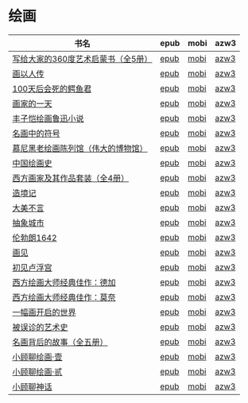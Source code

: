 # 绘画

| 书名 | epub | mobi | azw3 |
| --- | --- | --- | --- |
| [写给大家的360度艺术启蒙书（全5册）](http://ct.dalanmei.com/f/31084289-601222502-6c79d8) | [epub](http://ct.dalanmei.com/f/31084289-601222502-6c79d8) | [mobi](http://ct.dalanmei.com/f/31084289-601222203-85b345) | [azw3](http://ct.dalanmei.com/f/31084289-601222349-477234) |
| [画以人传](http://ct.dalanmei.com/f/31084289-570313686-5f7c92) | [epub](http://ct.dalanmei.com/f/31084289-570313686-5f7c92) | [mobi](http://ct.dalanmei.com/f/31084289-570169874-627180) | [azw3](http://ct.dalanmei.com/f/31084289-570379088-daceed) |
| [100天后会死的鳄鱼君](http://ct.dalanmei.com/f/31084289-570357945-37f39c) | [epub](http://ct.dalanmei.com/f/31084289-570357945-37f39c) | [mobi](http://ct.dalanmei.com/f/31084289-570153685-99a781) | [azw3](http://ct.dalanmei.com/f/31084289-571406305-5bb356) |
| [画家的一天](http://ct.dalanmei.com/f/31084289-570257073-b89404) | [epub](http://ct.dalanmei.com/f/31084289-570257073-b89404) | [mobi](http://ct.dalanmei.com/f/31084289-570107766-045ee9) | [azw3](http://ct.dalanmei.com/f/31084289-571415479-3bd89e) |
| [丰子恺绘画鲁迅小说](http://ct.dalanmei.com/f/31084289-570215907-4ae227) | [epub](http://ct.dalanmei.com/f/31084289-570215907-4ae227) | [mobi](http://ct.dalanmei.com/f/31084289-569451232-055278) | [azw3](http://ct.dalanmei.com/f/31084289-571417942-0790db) |
| [名画中的符号](http://ct.dalanmei.com/f/31084289-572081502-740d88) | [epub](http://ct.dalanmei.com/f/31084289-572081502-740d88) | [mobi](http://ct.dalanmei.com/f/31084289-571729255-0e55b5) | [azw3](http://ct.dalanmei.com/f/31084289-572109908-58ad3a) |
| [慕尼黑老绘画陈列馆（伟大的博物馆）](http://ct.dalanmei.com/f/31084289-572113753-0ad672) | [epub](http://ct.dalanmei.com/f/31084289-572113753-0ad672) | [mobi](http://ct.dalanmei.com/f/31084289-571717378-0cdc3c) | [azw3](http://ct.dalanmei.com/f/31084289-572120803-642b75) |
| [中国绘画史](http://ct.dalanmei.com/f/31084289-572114446-ff9208) | [epub](http://ct.dalanmei.com/f/31084289-572114446-ff9208) | [mobi](http://ct.dalanmei.com/f/31084289-571713259-dcb7bc) | [azw3](http://ct.dalanmei.com/f/31084289-572130059-47005f) |
| [西方画家及其作品套装（全4册）](http://ct.dalanmei.com/f/31084289-572115149-d0417a) | [epub](http://ct.dalanmei.com/f/31084289-572115149-d0417a) | [mobi](http://ct.dalanmei.com/f/31084289-571709401-afe8ce) | [azw3](http://ct.dalanmei.com/f/31084289-572136391-916862) |
| [造境记](http://ct.dalanmei.com/f/31084289-572116630-115e71) | [epub](http://ct.dalanmei.com/f/31084289-572116630-115e71) | [mobi](http://ct.dalanmei.com/f/31084289-571666125-d444f9) | [azw3](http://ct.dalanmei.com/f/31084289-572176440-347cc9) |
| [大美不言](http://ct.dalanmei.com/f/31084289-571815304-b73de8) | [epub](http://ct.dalanmei.com/f/31084289-571815304-b73de8) | [mobi](http://ct.dalanmei.com/f/31084289-571545303-fd0e4c) | [azw3](http://ct.dalanmei.com/f/31084289-572197773-5faaf1) |
| [抽象城市](None) | [epub](None) | [mobi](None) | [azw3](None) |
| [伦勃朗1642](http://ct.dalanmei.com/f/31084289-571989488-db55c8) | [epub](http://ct.dalanmei.com/f/31084289-571989488-db55c8) | [mobi](http://ct.dalanmei.com/f/31084289-571561802-2e6bb6) | [azw3](http://ct.dalanmei.com/f/31084289-571910508-dd63af) |
| [画见](http://ct.dalanmei.com/f/31084289-571733496-11caea) | [epub](http://ct.dalanmei.com/f/31084289-571733496-11caea) | [mobi](http://ct.dalanmei.com/f/31084289-571613563-bd7731) | [azw3](http://ct.dalanmei.com/f/31084289-571913101-cc28d6) |
| [初见卢浮宫](http://ct.dalanmei.com/f/31084289-571772753-073760) | [epub](http://ct.dalanmei.com/f/31084289-571772753-073760) | [mobi](http://ct.dalanmei.com/f/31084289-571598906-d20145) | [azw3](http://ct.dalanmei.com/f/31084289-571918035-e0f8f7) |
| [西方绘画大师经典佳作：德加](http://ct.dalanmei.com/f/31084289-571804232-50bb72) | [epub](http://ct.dalanmei.com/f/31084289-571804232-50bb72) | [mobi](http://ct.dalanmei.com/f/31084289-571534432-3f83da) | [azw3](http://ct.dalanmei.com/f/31084289-571990872-4a6d47) |
| [西方绘画大师经典佳作：莫奈](http://ct.dalanmei.com/f/31084289-571804544-444b49) | [epub](http://ct.dalanmei.com/f/31084289-571804544-444b49) | [mobi](http://ct.dalanmei.com/f/31084289-571534656-33ab84) | [azw3](http://ct.dalanmei.com/f/31084289-571991116-7687cc) |
| [一幅画开启的世界](http://ct.dalanmei.com/f/31084289-571813996-ee37af) | [epub](http://ct.dalanmei.com/f/31084289-571813996-ee37af) | [mobi](http://ct.dalanmei.com/f/31084289-571543414-3d0e38) | [azw3](http://ct.dalanmei.com/f/31084289-572014681-0d7191) |
| [被误诊的艺术史](http://ct.dalanmei.com/f/31084289-571875927-5de962) | [epub](http://ct.dalanmei.com/f/31084289-571875927-5de962) | [mobi](http://ct.dalanmei.com/f/31084289-571551471-2757e0) | [azw3](http://ct.dalanmei.com/f/31084289-572068443-3d9d53) |
| [名画背后的故事（全五册）](None) | [epub](None) | [mobi](None) | [azw3](None) |
| [小顾聊绘画·壹](http://ct.dalanmei.com/f/31084289-571775382-b4f1a5) | [epub](http://ct.dalanmei.com/f/31084289-571775382-b4f1a5) | [mobi](http://ct.dalanmei.com/f/31084289-571501887-b3c671) | [azw3](http://ct.dalanmei.com/f/31084289-571875395-879a79) |
| [小顾聊绘画·贰](http://ct.dalanmei.com/f/31084289-571775388-cfa077) | [epub](http://ct.dalanmei.com/f/31084289-571775388-cfa077) | [mobi](http://ct.dalanmei.com/f/31084289-571501914-4310a1) | [azw3](http://ct.dalanmei.com/f/31084289-571875412-e432c3) |
| [小顾聊神话](http://ct.dalanmei.com/f/31084289-571775416-fb34f3) | [epub](http://ct.dalanmei.com/f/31084289-571775416-fb34f3) | [mobi](http://ct.dalanmei.com/f/31084289-571502043-34ab12) | [azw3](http://ct.dalanmei.com/f/31084289-571875499-480458) |
